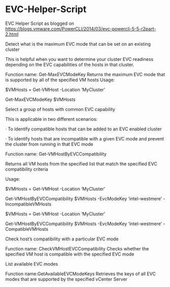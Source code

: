 EVC-Helper-Script
=================

EVC Helper Script as blogged on https://blogs.vmware.com/PowerCLI/2014/03/evc-powercli-5-5-r2part-2.html

Detect what is the maximum EVC mode that can be set on an existing cluster

This is helpful when you want to determine your cluster EVC readiness depending on the EVC capabilities of the hosts in that cluster.

Function name: Get-MaxEVCModeKey
Returns the maximum EVC mode that is supported by all of the specified VM hosts
Usage:

$VMHosts = Get-VMHost -Location ‘MyCluster’

Get-MaxEVCModeKey $VMHosts

Select a group of hosts with common EVC capability

This is applicable in two different scenarios:

· To identify compatible hosts that can be added to an EVC enabled cluster

· To identify hosts that are incompatible with a given EVC mode and prevent the cluster from running in that EVC mode

Function name: Get-VMHostByEVCCompatibility

Returns all VM hosts from the specified list that match the specified EVC compatibility criteria

Usage:

$VMHosts = Get-VMHost -Location ‘MyCluster’

Get-VMHostByEVCCompatibility $VMHosts -EvcModeKey ‘intel-westmere’ -IncompatibleVMHosts

$VMHosts = Get-VMHost -Location ‘MyCluster’

Get-VMHostByEVCCompatibility $VMHosts -EvcModeKey ‘intel-westmere’ -CompatibleVMHosts

Check host’s compatibility with a particular EVC mode

Function name: CheckVMHostEVCCompatibility
Checks whether the specified VM host is compatible with the specified EVC mode

List available EVC modes

Function name:GetAvailableEVCModeKeys
Retrieves the keys of all EVC modes that are supported by the specified vCenter Server


